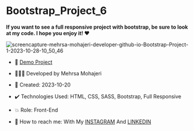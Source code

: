 # Bootstrap_Project_6
  
**If you want to see a full responsive project with bootstrap, be sure to look at my code. I hope you enjoy it! ♥️**       

![screencapture-mehrsa-mohajeri-developer-github-io-Bootstrap-Project-1-2023-10-28-10_50_46](https://github.com/Mehrsa-Mohajeri-Developer/Bootstrap_Project_1/assets/145048780/69d419db-90a2-4477-9a75-4de480587e17)

     
- 🔗 [Demo Project](https://mehrsa-mohajeri-developer.github.io/Bootstrap_Project_6/)
  
- 👩🏻‍💻 Developed by Mehrsa Mohajeri 

- 📆 Created: 2023-10-20

- ✔️ Technologies Used: HTML, CSS, SASS, Bootstrap, Full Responsive

- 💥 Role: Front-End

- 📲 How to reach me: With My [INSTAGRAM](https://www.instagram.com/mehrsa_mohajeri_developer) And [LINKEDIN](https://www.linkedin.com/in/mehrsa-mohajeri-developer)
